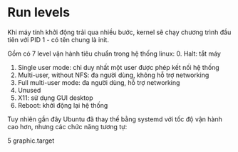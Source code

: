 # Run levels
Khi máy tính khởi động trải qua nhiều bước, kernel sẽ chạy chương trình đầu tiên với PID 1 - có tên chung là init. 

Gồm có 7 level vận hành tiêu chuẩn trong hệ thống linux:
0. Halt: tắt máy
1. Single user mode: chỉ duy nhất một user được phép kết nối hệ thống
2. Multi-user, without NFS: đa người dùng, không hỗ trợ networking
3. Full multi-user mode: đa người dùng, hỗ trợ networking
4. Unused
5. X11: sử dụng GUI desktop
6. Reboot: khởi động lại hệ thống

Tuy nhiên gần đây Ubuntu đã thay thế bằng systemd với tốc độ vận hành cao hơn, nhưng các chức năng tương tự:

5 graphic.target


